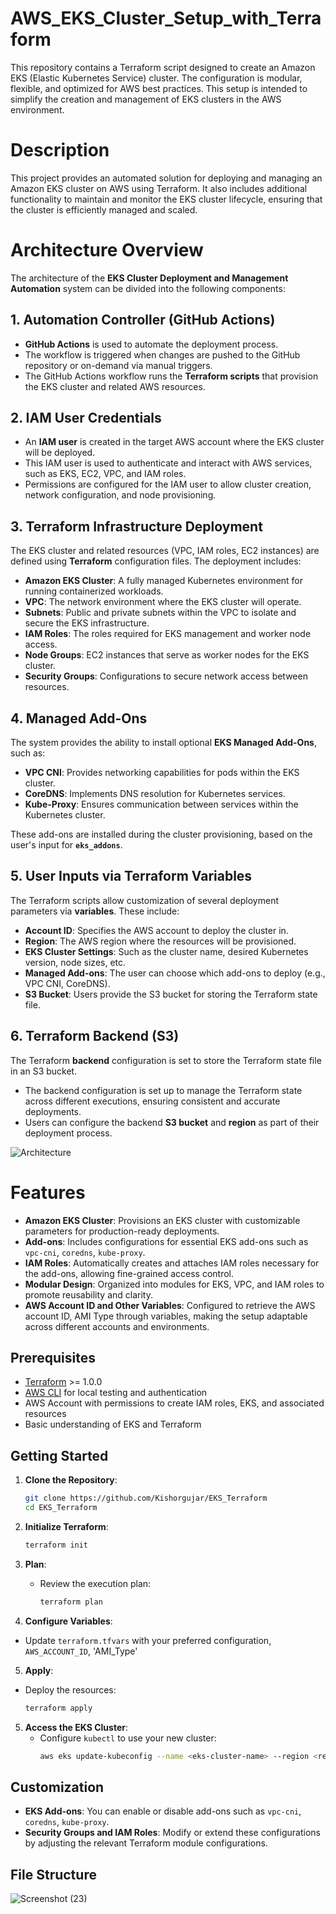 # AWS_EKS_Cluster_Setup_with_Terraform

This repository contains a Terraform script designed to create an Amazon EKS (Elastic Kubernetes Service) cluster. The configuration is modular, flexible, and optimized for AWS best practices. This setup is intended to simplify the creation and management of EKS clusters in the AWS environment.

# Description

This project provides an automated solution for deploying and managing an Amazon EKS cluster on AWS using Terraform. It also includes additional functionality to maintain and monitor the EKS cluster lifecycle, ensuring that the cluster is efficiently managed and scaled.

# Architecture Overview

The architecture of the **EKS Cluster Deployment and Management Automation** system can be divided into the following components:

## 1. Automation Controller (GitHub Actions)
- **GitHub Actions** is used to automate the deployment process.
- The workflow is triggered when changes are pushed to the GitHub repository or on-demand via manual triggers.
- The GitHub Actions workflow runs the **Terraform scripts** that provision the EKS cluster and related AWS resources.

## 2. IAM User Credentials
- An **IAM user** is created in the target AWS account where the EKS cluster will be deployed.
- This IAM user is used to authenticate and interact with AWS services, such as EKS, EC2, VPC, and IAM roles.
- Permissions are configured for the IAM user to allow cluster creation, network configuration, and node provisioning.

## 3. Terraform Infrastructure Deployment
The EKS cluster and related resources (VPC, IAM roles, EC2 instances) are defined using **Terraform** configuration files. The deployment includes:
- **Amazon EKS Cluster**: A fully managed Kubernetes environment for running containerized workloads.
- **VPC**: The network environment where the EKS cluster will operate.
- **Subnets**: Public and private subnets within the VPC to isolate and secure the EKS infrastructure.
- **IAM Roles**: The roles required for EKS management and worker node access.
- **Node Groups**: EC2 instances that serve as worker nodes for the EKS cluster.
- **Security Groups**: Configurations to secure network access between resources.

## 4. Managed Add-Ons
The system provides the ability to install optional **EKS Managed Add-Ons**, such as:
- **VPC CNI**: Provides networking capabilities for pods within the EKS cluster.
- **CoreDNS**: Implements DNS resolution for Kubernetes services.
- **Kube-Proxy**: Ensures communication between services within the Kubernetes cluster.
  
These add-ons are installed during the cluster provisioning, based on the user's input for **`eks_addons`**.

## 5. User Inputs via Terraform Variables
The Terraform scripts allow customization of several deployment parameters via **variables**. These include:
- **Account ID**: Specifies the AWS account to deploy the cluster in.
- **Region**: The AWS region where the resources will be provisioned.
- **EKS Cluster Settings**: Such as the cluster name, desired Kubernetes version, node sizes, etc.
- **Managed Add-ons**: The user can choose which add-ons to deploy (e.g., VPC CNI, CoreDNS).
- **S3 Bucket**: Users provide the S3 bucket for storing the Terraform state file.

## 6. Terraform Backend (S3)
The Terraform **backend** configuration is set to store the Terraform state file in an S3 bucket. 
- The backend configuration is set up to manage the Terraform state across different executions, ensuring consistent and accurate deployments.
- Users can configure the backend **S3 bucket** and **region** as part of their deployment process.

![Architecture](https://github.com/user-attachments/assets/2ab05760-cce3-4b60-93de-64d7f4cc03c4)



# Features

- **Amazon EKS Cluster**: Provisions an EKS cluster with customizable parameters for production-ready deployments.
- **Add-ons**: Includes configurations for essential EKS add-ons such as `vpc-cni`, `coredns`, `kube-proxy`.
- **IAM Roles**: Automatically creates and attaches IAM roles necessary for the add-ons, allowing fine-grained access control.
- **Modular Design**: Organized into modules for EKS, VPC, and IAM roles to promote reusability and clarity.
- **AWS Account ID and Other Variables**: Configured to retrieve the AWS account ID, AMI Type through variables, making the setup adaptable across different accounts and environments.

## Prerequisites

- [Terraform](https://www.terraform.io/downloads.html) >= 1.0.0
- [AWS CLI](https://aws.amazon.com/cli/) for local testing and authentication
- AWS Account with permissions to create IAM roles, EKS, and associated resources
- Basic understanding of EKS and Terraform

 ## Getting Started

1. **Clone the Repository**:
   ```bash
   git clone https://github.com/Kishorgujar/EKS_Terraform
   cd EKS_Terraform 

2. **Initialize Terraform**:
   ```bash
   terraform init
   ```

3. **Plan**:
   - Review the execution plan:
     ```bash
     terraform plan
     ```
 4. **Configure Variables**:
   - Update `terraform.tfvars` with your preferred configuration, `AWS_ACCOUNT_ID`, 'AMI_Type'
  
 5. **Apply**:
   - Deploy the resources:
     ```bash
     terraform apply
     ```

5. **Access the EKS Cluster**:
   - Configure `kubectl` to use your new cluster:
     ```bash
     aws eks update-kubeconfig --name <eks-cluster-name> --region <region>
     ```

## Customization

- **EKS Add-ons**: You can enable or disable add-ons such as `vpc-cni`, `coredns`, `kube-proxy`.
- **Security Groups and IAM Roles**: Modify or extend these configurations by adjusting the relevant Terraform module configurations.
  
## File Structure
![Screenshot (23)](https://github.com/user-attachments/assets/b47dbeac-4bf8-49f2-94bd-680d9979c8c5)


